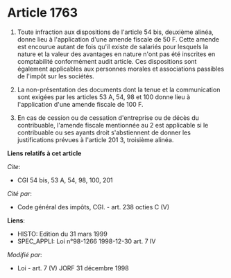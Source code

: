 # Article 1763

1. Toute infraction aux dispositions de l'article 54 bis, deuxième alinéa, donne lieu à l'application d'une amende fiscale de
50 F. Cette amende est encourue autant de fois qu'il existe de salariés pour lesquels la nature et la valeur des avantages en
nature n'ont pas été inscrites en comptabilité conformément audit article. Ces dispositions sont également applicables aux
personnes morales et associations passibles de l'impôt sur les sociétés.

2. La non-présentation des documents dont la tenue et la communication sont exigées par les articles 53 A, 54, 98 et 100
donne lieu à l'application d'une amende fiscale de 100 F.

3. En cas de cession ou de cessation d'entreprise ou de décès du contribuable, l'amende fiscale mentionnée au 2 est
applicable si le contribuable ou ses ayants droit s'abstiennent de donner les justifications prévues à l'article 201 3,
troisième alinéa.

**Liens relatifs à cet article**

_Cite_:

  - CGI 54 bis, 53 A, 54, 98, 100, 201

_Cité par_:

  - Code général des impôts, CGI. - art. 238 octies C (V)

**Liens**:

  - HISTO: Edition du 31 mars 1999
  - SPEC_APPLI: Loi n°98-1266 1998-12-30 art. 7 IV

_Modifié par_:

  - Loi - art. 7 (V) JORF 31 décembre 1998
